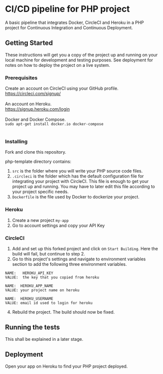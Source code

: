 
# CI/CD pipeline for PHP project

A basic pipeline that integrates Docker, CircleCI and Heroku in a PHP project for Continuous Integration and Continuous Deployment.

## Getting Started

These instructions will get you a copy of the project up and running on your local machine for development and testing purposes. See deployment for notes on how to deploy the project on a live system.

### Prerequisites

Create an account on CircleCI using your GitHub profile.<br>
https://circleci.com/signup/ <br><br>
An account on Heroku.<br>
https://signup.heroku.com/login <br><br>
Docker and Docker Compose.<br>
``` sudo apt-get install docker.io docker-compose ``` <br><br>

### Installing

Fork and clone this repository. <br>

php-template directory contains:<br>
1) ```src``` is the folder where you will write your PHP source code files. <br>
2) ```.circleci``` is the folder which has the default configuration file for integrating your project with CircleCI. This file is enough to get your project up and running. You may have to later edit this file according to your project specific needs. <br>
3) ```Dockerfile``` is the file used by Docker to dockerize your project. <br>

### Heroku

1) Create a new project ```my-app```<br>
2) Go to account settings and copy your API Key <br>

### CircleCI

1) Add and set up this forked project and click on ```Start Building```. Here the build will fail, but continue to step 2. <br>
2) Go to this project's settings and navigate to environment variables section to add the following three environment variables. <br>

  ```
  NAME:   HEROKU_API_KEY  
  VALUE:  the key that you copied from heroku
                   
  NAME:  HEROKU_APP_NAME                
  VALUE: your project name on heroku
  
  NAME:  HEROKU_USERNAME               
  VALUE: email id used to login for heroku
```
4) Rebuild the project. The build should now be fixed.


## Running the tests

This shall be explained in a later stage.



## Deployment

Open your app on Heroku to find your PHP project deployed.
